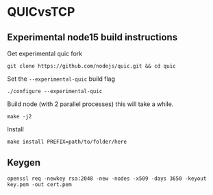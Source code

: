 # QUICvsTCP

## Experimental node15 build instructions

Get experimental quic fork
```console
git clone https://github.com/nodejs/quic.git && cd quic
```

Set the `--experimental-quic` build flag
```console
./configure --experimental-quic
```

Build node (with 2 parallel processes) this will take a while.
```console
make -j2
```

Install
```console
make install PREFIX=path/to/folder/here
```




## Keygen
```console
openssl req -newkey rsa:2048 -new -nodes -x509 -days 3650 -keyout key.pem -out cert.pem
```